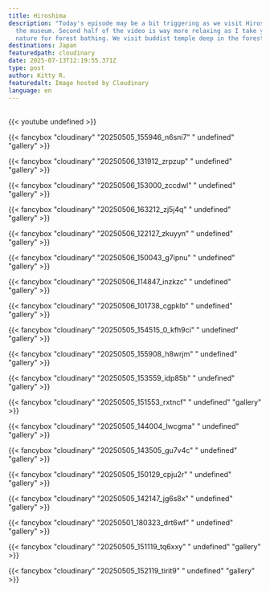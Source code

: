 ```yaml
---
title: Hiroshima
description: "Today's episode may be a bit triggering as we visit Hiroshima and
  the museum. Second half of the video is way more relaxing as I take you in the
  nature for forest bathing. We visit buddist temple deep in the forest. "
destinations: Japan
featuredpath: cloudinary
date: 2025-07-13T12:19:55.371Z
type: post
author: Kitty R.
featuredalt: Image hosted by Cloudinary
language: en
---
```

<br>{{< youtube undefined >}}</br>

{{< fancybox "cloudinary" "20250505_155946_n6sni7" " undefined" "gallery" >}}

{{< fancybox "cloudinary" "20250506_131912_zrpzup" " undefined" "gallery" >}}

{{< fancybox "cloudinary" "20250506_153000_zccdwl" " undefined" "gallery" >}}

{{< fancybox "cloudinary" "20250506_163212_zj5j4q" " undefined" "gallery" >}}

{{< fancybox "cloudinary" "20250506_122127_zkuyyn" " undefined" "gallery" >}}

{{< fancybox "cloudinary" "20250506_150043_g7ipnu" " undefined" "gallery" >}}

{{< fancybox "cloudinary" "20250506_114847_inzkzc" " undefined" "gallery" >}}

{{< fancybox "cloudinary" "20250506_101738_cgpklb" " undefined" "gallery" >}}

{{< fancybox "cloudinary" "20250505_154515_0_kfh9ci" " undefined" "gallery" >}}

{{< fancybox "cloudinary" "20250505_155908_h8wrjm" " undefined" "gallery" >}}

{{< fancybox "cloudinary" "20250505_153559_idp85b" " undefined" "gallery" >}}

{{< fancybox "cloudinary" "20250505_151553_rxtncf" " undefined" "gallery" >}}



{{< fancybox "cloudinary" "20250505_144004_lwcgma" " undefined" "gallery" >}}

{{< fancybox "cloudinary" "20250505_143505_gu7v4c" " undefined" "gallery" >}}

{{< fancybox "cloudinary" "20250505_150129_cpju2r" " undefined" "gallery" >}}

{{< fancybox "cloudinary" "20250505_142147_jg6s8x" " undefined" "gallery" >}}

{{< fancybox "cloudinary" "20250501_180323_drt6wf" " undefined" "gallery" >}}

{{< fancybox "cloudinary" "20250505_151119_tq6xxy" " undefined" "gallery" >}}

{{< fancybox "cloudinary" "20250505_152119_tirit9" " undefined" "gallery" >}}